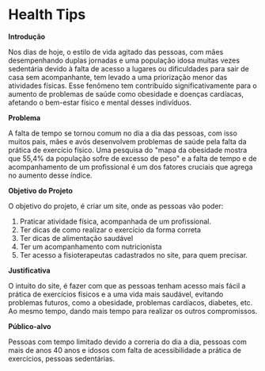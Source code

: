 # Health Tips
**Introdução**

Nos dias de hoje, o estilo de vida agitado das pessoas, com mães desempenhando duplas jornadas e uma população idosa muitas vezes sedentária devido à falta de acesso a lugares ou dificuldades para sair de casa sem acompanhante, tem levado a uma priorização menor das atividades físicas. Esse fenômeno tem contribuído significativamente para o aumento de problemas de saúde como obesidade e doenças cardíacas, afetando o bem-estar físico e mental desses indivíduos.

**Problema**

A falta de tempo se tornou comum no dia a dia das pessoas, com isso muitos pais, mães e avós desenvolvem problemas de saúde pela falta da prática de exercício físico. Uma pesquisa do "mapa da obesidade mostra que 55,4% da população sofre de excesso de peso" e a falta de tempo e de acompanhamento de um profissional é um dos fatores cruciais que agrega no aumento desse índice.

**Objetivo do Projeto**

O objetivo do projeto, é criar um site, onde as pessoas vão poder:
1. Praticar atividade física, acompanhada de um profissional.
2. Ter dicas de como realizar o exercício da forma correta
3. Ter dicas de alimentação saudável
4. Ter um acompanhamento com nutricionista
5. Ter acesso a fisioterapeutas cadastrados no site, para quem precisar.

**Justificativa**

O intuito do site, é fazer com que as pessoas tenham acesso mais fácil a prática de exercícios físicos e a uma vida mais saudável, evitando problemas futuros, como a obesidade, problemas cardíacos, diabetes, etc. Ao mesmo tempo, dando mais tempo para realizar os outros compromissos.

**Público-alvo**

Pessoas com tempo limitado devido a correria do dia a dia, pessoas com mais de anos 40 anos e idosos com falta de acessibilidade a prática de exercícios, pessoas sedentárias.
